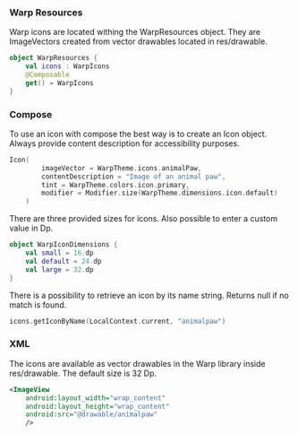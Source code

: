 ### Warp Resources

Warp icons are located withing the WarpResources object. They are ImageVectors created from vector drawables located in res/drawable.

```kotlin
object WarpResources {
    val icons : WarpIcons
    @Composable
    get() = WarpIcons
}
```

### Compose

To use an icon with compose the best way is to create an Icon object. Always provide content description for accessibility purposes.


```kotlin
Icon(
        imageVector = WarpTheme.icons.animalPaw,
        contentDescription = "Image of an animal paw",
        tint = WarpTheme.colors.icon.primary,
        modifier = Modifier.size(WarpTheme.dimensions.icon.default)
    )
```

There are three provided sizes for icons. Also possible to enter a custom value in Dp.

```kotlin
object WarpIconDimensions {
    val small = 16.dp
    val default = 24.dp
    val large = 32.dp
}
```
There is a possibility to retrieve an icon by its name string. Returns null if no match is found.

```kotlin
icons.getIconByName(LocalContext.current, "animalpaw")
```

### XML

The icons are available as vector drawables in the Warp library inside res/drawable. The default size is 32 Dp.

```xml
<ImageView
    android:layout_width="wrap_content"
    android:layout_height="wrap_content"
    android:src="@drawable/animalpaw"
    />
```